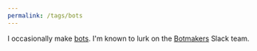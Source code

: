 ```yaml
---
permalink: /tags/bots
---
```


I occasionally make [bots][botwiki]. I'm known to lurk on the [Botmakers][botmakers] Slack team.

[botwiki]: https://botwiki.org/author/thzinc/
[botmakers]: https://botmakers.org/
